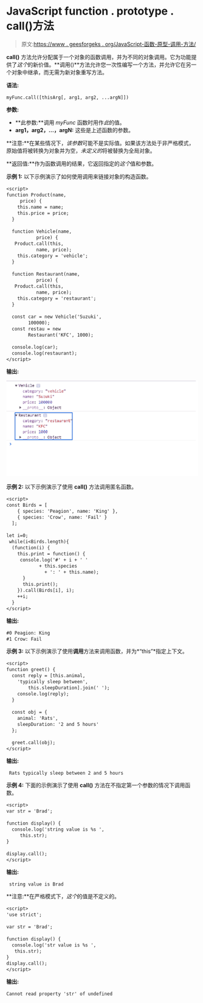 # JavaScript function . prototype . call()方法

> 原文:[https://www . geesforgeks . org/JavaScript-函数-原型-调用-方法/](https://www.geeksforgeeks.org/javascript-function-prototype-call-method/)

**call()** 方法允许分配属于一个对象的函数调用，并为不同的对象调用。它为功能提供了*这个*的新价值。**调用()**方法允许您一次性编写一个方法，并允许它在另一个对象中继承，而无需为新对象重写方法。

**语法:**

```
myFunc.call([thisArg[, arg1, arg2, ...argN]])
```

**参数:**

*   **此参数:**调用 *myFunc* 函数时用作*此*的值。
*   **arg1，arg2，…，argN:** 这些是上述函数的参数。

**注意:**在某些情况下，*该参数*可能不是实际值。如果该方法处于非严格模式，原始值将被转换为对象并为空，*未定义的*将被替换为全局对象。

**返回值:**作为函数调用的结果，它返回指定的*这个*值和参数。

**示例 1:** 以下示例演示了如何使用调用来链接对象的构造函数。

```
<script>
function Product(name,
     price) {
    this.name = name;
    this.price = price;
  }

  function Vehicle(name, 
           price) {
   Product.call(this,
           name, price);
    this.category = 'vehicle';
  }

  function Restaurant(name,
           price) {
   Product.call(this, 
           name, price);
    this.category = 'restaurant';
  }

  const car = new Vehicle('Suzuki',
        100000);
  const restau = new 
        Restaurant('KFC', 1000);

  console.log(car);
  console.log(restaurant);
</script>
```

**输出:**

![](img/94131049ec68ecb902614a3a4bda6148.png)

**示例 2:** 以下示例演示了使用 **call()** 方法调用匿名函数。

```
<script>
const Birds = [
    { species: 'Peagion', name: 'King' },
    { species: 'Crow', name: 'Fail' }
  ];

let i=0;
 while(i<Birds.length){ 
  (function(i) {
    this.print = function() {
     console.log('#' + i + ' ' 
            + this.species
              + ': ' + this.name);
      }
      this.print();
    }).call(Birds[i], i);
    ++i;
  }
</script>
```

**输出:**

```
#0 Peagion: King
#1 Crow: Fail

```

**示例 3:** 以下示例演示了使用**调用**方法来调用函数，并为*“this”*指定上下文。

```
<script>
function greet() {
  const reply = [this.animal, 
    'typically sleep between',
        this.sleepDuration].join(' ');
    console.log(reply);
  }

  const obj = {
    animal: 'Rats', 
    sleepDuration: '2 and 5 hours'
  };

  greet.call(obj);
</script>
```

**输出:**

```
 Rats typically sleep between 2 and 5 hours

```

**示例 4:** 下面的示例演示了使用 **call()** 方法在不指定第一个参数的情况下调用函数。

```
<script>
var str = 'Brad';

function display() {
  console.log('string value is %s ',
     this.str);
}

display.call();
</script>
```

**输出:**

```
 string value is Brad

```

**注意:**在严格模式下，*这个*的值是不定义的。

```
<script>
'use strict';

var str = 'Brad';

function display() {
  console.log('str value is %s ', 
   this.str);
}
display.call();
</script>
```

**输出:**

```
Cannot read property 'str' of undefined

```